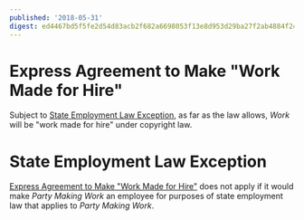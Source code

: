 ```yaml
---
published: '2018-05-31'
digest: ed4467bd5f5fe2d54d83acb2f682a6698053f13e8d953d29ba27f2ab4884f241
---
```


# Express Agreement to Make "Work Made for Hire"

Subject to [State Employment Law Exception](#state-employment-law-exception), as far as the law allows, _Work_ will be "work made for hire" under copyright law.

# State Employment Law Exception

[Express Agreement to Make "Work Made for Hire"](#express-agreement-to-make-work-made-for-hire) does not apply if it would make _Party Making Work_ an employee for purposes of state employment law that applies to _Party Making Work_.
